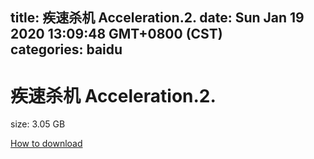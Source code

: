 
title: 疾速杀机 Acceleration.2.
date: Sun Jan 19 2020 13:09:48 GMT+0800 (CST)    
categories: baidu
---

# 疾速杀机 Acceleration.2.
size: 3.05 GB
 
 

[How to download](https://bpcam.bemobtrk.com/go/2ceec3aa-1ca2-46d6-b9ff-aaa5c184517c?jno=482)